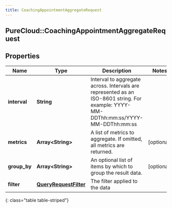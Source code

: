 ```yaml
---
title: CoachingAppointmentAggregateRequest
---
```

## PureCloud::CoachingAppointmentAggregateRequest

## Properties

|Name | Type | Description | Notes|
|------------ | ------------- | ------------- | -------------|
| **interval** | **String** | Interval to aggregate across. Intervals are represented as an ISO-8601 string. For example: YYYY-MM-DDThh:mm:ss/YYYY-MM-DDThh:mm:ss | |
| **metrics** | **Array&lt;String&gt;** | A list of metrics to aggregate.  If omitted, all metrics are returned. | [optional] |
| **group_by** | **Array&lt;String&gt;** | An optional list of items by which to group the result data. | [optional] |
| **filter** | [**QueryRequestFilter**](QueryRequestFilter.html) | The filter applied to the data | |
{: class="table table-striped"}


